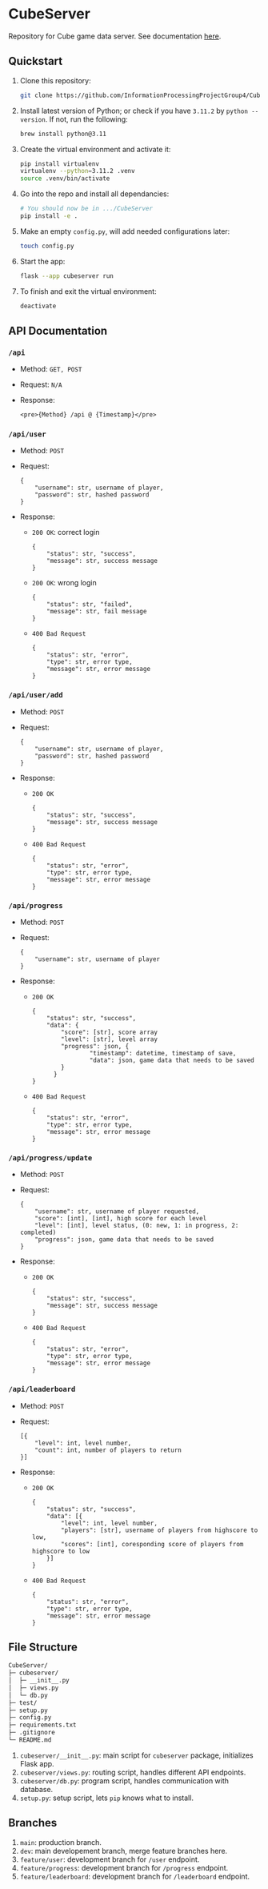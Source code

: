 # CubeServer

Repository for Cube game data server. See documentation [here](https://hackmd.io/@samuelpswang/Hke6Z5zCj).

## Quickstart

1. Clone this repository:

    ```sh
    git clone https://github.com/InformationProcessingProjectGroup4/CubeServer
    ```

2. Install latest version of Python; or check if you have `3.11.2` by `python --version`. If not, run the following:

    ```sh
    brew install python@3.11
    ```

3. Create the virtual environment and activate it:

    ```sh
    pip install virtualenv
    virtualenv --python=3.11.2 .venv
    source .venv/bin/activate
    ```

4. Go into the repo and install all dependancies:

    ```sh
    # You should now be in .../CubeServer
    pip install -e .
    ```

5. Make an empty `config.py`, will add needed configurations later:

    ```sh
    touch config.py
    ```

6. Start the app:

    ```sh
    flask --app cubeserver run
    ```

7. To finish and exit the virtual environment:

    ```sh
    deactivate
    ```

## API Documentation

### `/api`

* Method: `GET, POST`
* Request: `N/A`
* Response:

    ```txt
    <pre>{Method} /api @ {Timestamp}</pre>
    ```

### `/api/user`

* Method: `POST`
* Request:

    ```
    {
        "username": str, username of player,
        "password": str, hashed password
    }
    ```

* Response:
  * `200 OK`: correct login

    ```
    {
        "status": str, "success",
        "message": str, success message
    }
    ```

  * `200 OK`: wrong login

    ```
    {
        "status": str, "failed",
        "message": str, fail message
    }
    ```

  * `400 Bad Request`

    ```
    {
        "status": str, "error",
        "type": str, error type,
        "message": str, error message
    }
    ```

### `/api/user/add`

* Method: `POST`
* Request:

  ```
  {
      "username": str, username of player,
      "password": str, hashed password
  }
  ```

* Response:
  * `200 OK`

    ```
    {
        "status": str, "success",
        "message": str, success message
    }
    ```

  * `400 Bad Request`

    ```
    {
        "status": str, "error",
        "type": str, error type,
        "message": str, error message
    }
    ```

### `/api/progress`

* Method: `POST`
* Request:

  ```
  {
      "username": str, username of player
  }
  ```

* Response:
  * `200 OK`

    ```
    {
        "status": str, "success",
        "data": {
            "score": [str], score array
            "level": [str], level array
            "progress": json, {
                    "timestamp": datetime, timestamp of save,
                    "data": json, game data that needs to be saved
            }
          }
    }
    ```

  * `400 Bad Request`

    ```
    {
        "status": str, "error",
        "type": str, error type,
        "message": str, error message
    }
    ```

### `/api/progress/update`

* Method: `POST`
* Request:

  ```
  {
      "username": str, username of player requested,
      "score": [int], [int], high score for each level
      "level": [int], level status, (0: new, 1: in progress, 2: completed)
      "progress": json, game data that needs to be saved
  }
  ```

* Response:
  * `200 OK`
  
    ```
    {
        "status": str, "success",
        "message": str, success message
    }
    ```

  * `400 Bad Request`
  
    ```
    {
        "status": str, "error",
        "type": str, error type,
        "message": str, error message
    }
    ```

### `/api/leaderboard`

* Method: `POST`
* Request:

  ```
  [{ 
      "level": int, level number,
      "count": int, number of players to return
  }]
  ```

* Response:
  * `200 OK`

    ```
    {
        "status": str, "success",
        "data": [{
            "level": int, level number,
            "players": [str], username of players from highscore to low,
            "scores": [int], coresponding score of players from highscore to low
        }]
    }
    ```

  * `400 Bad Request`
  
    ```
    {
        "status": str, "error",
        "type": str, error type,
        "message": str, error message
    }
    ```

## File Structure

```txt
CubeServer/
├─ cubeserver/
│  ├─ __init__.py
│  ├─ views.py
│  └─ db.py
├─ test/
├─ setup.py
├─ config.py
├─ requirements.txt
├─ .gitignore
└─ README.md
```

1. `cubeserver/__init__.py`: main script for `cubeserver` package, initializes Flask app.
2. `cubeserver/views.py`: routing script, handles different API endpoints.
3. `cubeserver/db.py`: program script, handles communication with database.
4. `setup.py`: setup script, lets `pip` knows what to install.

## Branches

1. `main`: production branch.
2. `dev`: main developement branch, merge feature branches here.
3. `feature/user`: development branch for `/user` endpoint.
4. `feature/progress`: development branch for `/progress` endpoint.
5. `feature/leaderboard`: development branch for `/leaderboard` endpoint.
